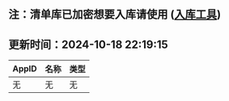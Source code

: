 ## 注：清单库已加密想要入库请使用 ([入库工具](https://github.com/BlankTMing/ManifestAutoUpdate/releases))

## 更新时间：2024-10-18 22:19:15
| AppID | 名称 | 类型  |
| :-------------------- | :----------------------------- | :----------- |
| 无 | 无 | 无 |
